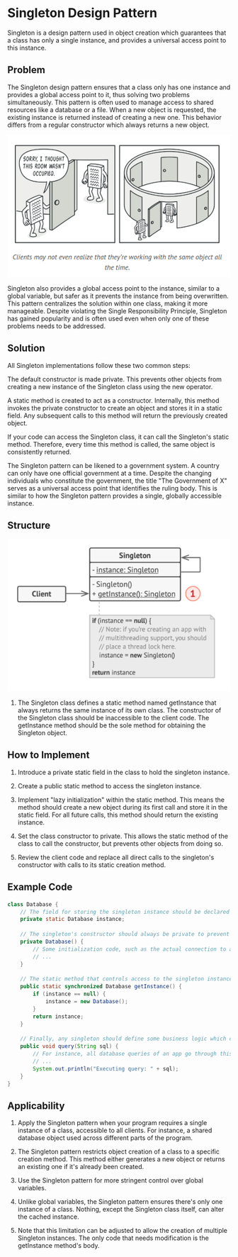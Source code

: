 # Singleton Design Pattern

Singleton is a design pattern used in object creation which guarantees that a class has only a single instance, and provides a universal access point to this instance.

## Problem

The Singleton design pattern ensures that a class only has one instance and provides a global access point to it, thus solving two problems simultaneously. This pattern is often used to manage access to shared resources like a database or a file. When a new object is requested, the existing instance is returned instead of creating a new one. This behavior differs from a regular constructor which always returns a new object.

![alt text](image.png)

Singleton also provides a global access point to the instance, similar to a global variable, but safer as it prevents the instance from being overwritten. This pattern centralizes the solution within one class, making it more manageable. Despite violating the Single Responsibility Principle, Singleton has gained popularity and is often used even when only one of these problems needs to be addressed.

## Solution

All Singleton implementations follow these two common steps:

The default constructor is made private. This prevents other objects from creating a new instance of the Singleton class using the new operator.

A static method is created to act as a constructor. Internally, this method invokes the private constructor to create an object and stores it in a static field. Any subsequent calls to this method will return the previously created object.

If your code can access the Singleton class, it can call the Singleton's static method. Therefore, every time this method is called, the same object is consistently returned.

The Singleton pattern can be likened to a government system. A country can only have one official government at a time. Despite the changing individuals who constitute the government, the title "The Government of X" serves as a universal access point that identifies the ruling body. This is similar to how the Singleton pattern provides a single, globally accessible instance.

## Structure

![alt text](image-1.png)

1. The Singleton class defines a static method named getInstance that always returns the same instance of its own class. The constructor of the Singleton class should be inaccessible to the client code. The getInstance method should be the sole method for obtaining the Singleton object.

## How to Implement

1. Introduce a private static field in the class to hold the singleton instance.

2. Create a public static method to access the singleton instance.

3. Implement "lazy initialization" within the static method. This means the method should create a new object during its first call and store it in the static field. For all future calls, this method should return the existing instance.

4. Set the class constructor to private. This allows the static method of the class to call the constructor, but prevents other objects from doing so.

5. Review the client code and replace all direct calls to the singleton's constructor with calls to its static creation method.

## Example Code

```java
class Database {
    // The field for storing the singleton instance should be declared static.
    private static Database instance;

    // The singleton's constructor should always be private to prevent direct construction calls with the `new` operator.
    private Database() {
        // Some initialization code, such as the actual connection to a database server.
        // ...
    }

    // The static method that controls access to the singleton instance.
    public static synchronized Database getInstance() {
        if (instance == null) {
            instance = new Database();
        }
        return instance;
    }

    // Finally, any singleton should define some business logic which can be executed on its instance.
    public void query(String sql) {
        // For instance, all database queries of an app go through this method. Therefore, you can place throttling or caching logic here.
        // ...
        System.out.println("Executing query: " + sql);
    }
}
```

## Applicability

1. Apply the Singleton pattern when your program requires a single instance of a class, accessible to all clients. For instance, a shared database object used across different parts of the program.

2. The Singleton pattern restricts object creation of a class to a specific creation method. This method either generates a new object or returns an existing one if it's already been created.

3. Use the Singleton pattern for more stringent control over global variables.

4. Unlike global variables, the Singleton pattern ensures there's only one instance of a class. Nothing, except the Singleton class itself, can alter the cached instance.

5. Note that this limitation can be adjusted to allow the creation of multiple Singleton instances. The only code that needs modification is the getInstance method's body.